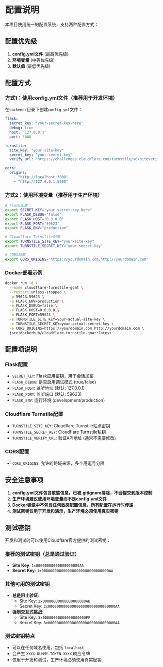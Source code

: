 # 配置说明

本项目使用统一的配置系统，支持两种配置方式：

## 配置优先级

1. **config.yml文件** (最高优先级)
2. **环境变量** (中等优先级)  
3. **默认值** (最低优先级)

## 配置方式

### 方式1：使用config.yml文件（推荐用于开发环境）

在`backend/`目录下创建`config.yml`文件：

```yaml
flask:
  secret_key: "your-secret-key-here"
  debug: true
  host: "127.0.0.1"
  port: 5000

turnstile:
  site_key: "your-site-key"
  secret_key: "your-secret-key"
  verify_url: "https://challenges.cloudflare.com/turnstile/v0/siteverify"

cors:
  origins:
    - "http://localhost:3000"
    - "http://127.0.0.1:5000"
```

### 方式2：使用环境变量（推荐用于生产环境）

```bash
# Flask配置
export SECRET_KEY="your-secret-key-here"
export FLASK_DEBUG="false"
export FLASK_HOST="0.0.0.0"
export FLASK_PORT="59623"
export FLASK_ENV="production"

# Cloudflare Turnstile配置
export TURNSTILE_SITE_KEY="your-site-key"
export TURNSTILE_SECRET_KEY="your-secret-key"

# CORS配置
export CORS_ORIGINS="https://yourdomain.com,http://yourdomain.com"
```

### Docker部署示例

```bash
docker run -d \
  --name cloudflare-turnstile-goat \
  --restart unless-stopped \
  -p 59623:59623 \
  -e FLASK_ENV=production \
  -e FLASK_DEBUG=false \
  -e FLASK_HOST=0.0.0.0 \
  -e FLASK_PORT=59623 \
  -e TURNSTILE_SITE_KEY=your-actual-site-key \
  -e TURNSTILE_SECRET_KEY=your-actual-secret-key \
  -e CORS_ORIGINS=https://yourdomain.com,http://yourdomain.com \
  jsreidockerhub/cloudflare-turnstile-goat:latest
```

## 配置项说明

### Flask配置
- `SECRET_KEY`: Flask应用密钥，用于会话加密
- `FLASK_DEBUG`: 是否启用调试模式 (true/false)
- `FLASK_HOST`: 监听地址 (默认: 127.0.0.1)
- `FLASK_PORT`: 监听端口 (默认: 59623)
- `FLASK_ENV`: 运行环境 (development/production)

### Cloudflare Turnstile配置
- `TURNSTILE_SITE_KEY`: Cloudflare Turnstile站点密钥
- `TURNSTILE_SECRET_KEY`: Cloudflare Turnstile私钥
- `TURNSTILE_VERIFY_URL`: 验证API地址 (通常不需要修改)

### CORS配置
- `CORS_ORIGINS`: 允许的跨域来源，多个用逗号分隔

## 安全注意事项

1. **config.yml文件包含敏感信息，已被.gitignore排除，不会提交到版本控制**
2. **生产环境建议使用环境变量而不是config.yml文件**
3. **Docker镜像中不包含任何敏感配置信息，所有配置在运行时传递**
4. **测试密钥仅用于开发和演示，生产环境必须使用真实密钥**

## 测试密钥

开发和测试时可以使用Cloudflare官方提供的测试密钥：

### 推荐的测试密钥（总是通过验证）
- **Site Key**: `1x00000000000000000000AA`
- **Secret Key**: `1x0000000000000000000000000000000AA`

### 其他可用的测试密钥
- **总是阻止验证**:
  - Site Key: `2x00000000000000000000AB`
  - Secret Key: `2x0000000000000000000000000000000AA`
- **强制交互式挑战**:
  - Site Key: `3x00000000000000000000FF`
  - Secret Key: `3x0000000000000000000000000000000AA`

### 测试密钥特点
- 可以在任何域名使用，包括 `localhost`
- 会产生 `XXXX.DUMMY.TOKEN.XXXX` 响应令牌
- 仅用于开发和测试，生产环境必须使用真实密钥
